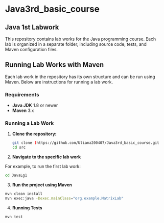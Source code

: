 # Java3rd_basic_course
## Java 1st Labwork

This repository contains lab works for the Java programming course. Each lab is organized in a separate folder, including source code, tests, and Maven configuration files.

## Running Lab Works with Maven

Each lab work in the repository has its own structure and can be run using Maven. Below are instructions for running a lab work.

### Requirements
- **Java JDK** 1.8 or newer
- **Maven** 3.x

### Running a Lab Work

1. **Clone the repository:**

   ```bash
   git clone (https://github.com/Uliana200407/Java3rd_basic_course.git)
   cd src

2. **Navigate to the specific lab work**

For example, to run the first lab work:

```bash
cd JavaLg1
```

3. **Run the project using Maven**
```bash
mvn clean install
mvn exec:java -Dexec.mainClass="org.example.MatrixLab"
```
4. **Running Tests**
```bash
mvn test
```

